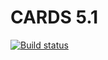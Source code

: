 # CARDS 5.1

[![Build status](https://ci.appveyor.com/api/projects/status/qcrq3rvkeqd8lx33?svg=true)](https://ci.appveyor.com/project/Svetlana-Kutyeva1974/5-1-cards)


